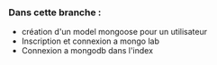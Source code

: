 ### Dans cette branche : ###
+ création d'un model mongoose pour un utilisateur
+ Inscription et connexion a mongo lab
+ Connexion a mongodb dans l'index